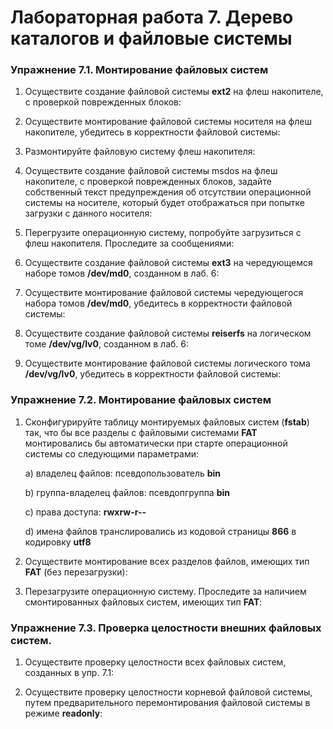 # Лабораторная работа 7. Дерево каталогов и файловые системы
### Упражнение 7.1. Монтирование файловых систем
1. Осуществите создание файловой системы **ext2** на флеш накопителе, с проверкой
поврежденных блоков:

2. Осуществите монтирование файловой системы носителя на флеш накопителе, убедитесь в корректности файловой системы:
   
3. Размонтируйте файловую систему флеш накопителя:
   
4. Осуществите создание файловой системы msdos на флеш накопителе, с проверкой поврежденных блоков, задайте собственный текст предупреждения об отсутствии операционной системы на носителе, который будет отображаться при попытке загрузки с данного носителя:
   
5. Перегрузите операционную систему, попробуйте загрузиться с флеш накопителя. Проследите за сообщениями:
   
6. Осуществите создание файловой системы **ext3** на чередующемся наборе томов **/dev/md0**, созданном в лаб. 6:
   
7. Осуществите монтирование файловой системы чередующегося набора томов **/dev/md0**, убедитесь в корректности файловой системы:
   
8. Осуществите создание файловой системы **reiserfs** на логическом томе **/dev/vg/lv0**, созданном в лаб. 6:
   
9.  Осуществите монтирование файловой системы логического тома **/dev/vg/lv0**, убедитесь в корректности файловой системы:
    
### Упражнение 7.2. Монтирование файловых систем
1. Cконфигурируйте таблицу монтируемых файловых систем (**fstab**) так, что бы все разделы с файловыми системами **FAT** монтировались бы автоматически при старте операционной системы со следующими параметрами:
   
    a) владелец файлов: псевдопользователь **bin**

    b) группа-владелец файлов: псевдопгруппа **bin**

    c) права доступа: **rwxrw-r--**

    d) имена файлов транслировались из кодовой страницы **866** в кодировку **utf8**

2. Осуществите монтирование всех разделов файлов, имеющих тип **FAT** (без перезагрузки):
   
3. Перезагрузите операционную систему. Проследите за наличием смонтированных файловых систем, имеющих тип **FAT**: 
   
### Упражнение 7.3. Проверка целостности внешних файловых систем.
1. Осуществите проверку целостности всех файловых систем, созданных в упр. 7.1:
   
2. Осуществите проверку целостности корневой файловой системы, путем предварительного перемонтирования файловой системы в режиме **readonly**: